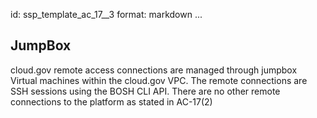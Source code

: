 id: ssp_template_ac_17__3
format: markdown
...
## JumpBox

cloud.gov remote access connections are managed through jumpbox Virtual machines within the cloud.gov VPC. The remote connections are SSH sessions using the BOSH CLI API. There are no other remote connections to the platform as stated in AC-17(2)
